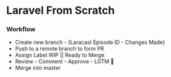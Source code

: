 # Laravel From Scratch

### Workflow
- Create new branch - {Laracast Episode ID - Changes Made}
- Push to a remote branch to form PR
- Assign Label WIP || Ready to Merge
- Review - Comment - Approve - LGTM :rocket:
- Merge into master 
